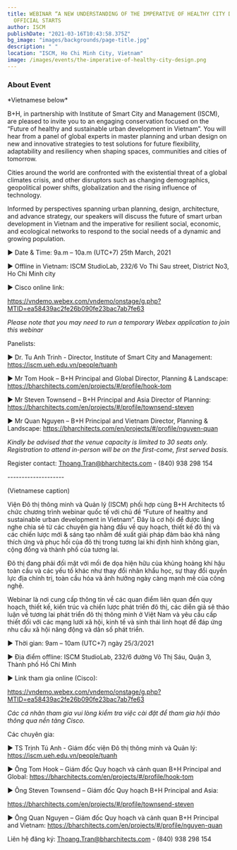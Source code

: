 ```yaml
---
title: WEBINAR “A NEW UNDERSTANDING OF THE IMPERATIVE OF HEALTHY CITY DESIGN”
  OFFICIAL STARTS
author: ISCM
publishDate: "2021-03-16T10:43:58.375Z"
bg_image: "images/backgrounds/page-title.jpg"
description: " "
location: "ISCM, Ho Chi Minh City, Vietnam"
image: /images/events/the-imperative-of-healthy-city-design.png
---
```


### About Event

<!--StartFragment-->

\*Vietnamese below\*

B+H, in partnership with Institute of Smart City and Management (ISCM), are pleased to invite you to an engaging conservation focused on the “Future of healthy and sustainable urban development in Vietnam”. You will hear from a panel of global experts in master planning and urban design on new and innovative strategies to test solutions for future flexibility, adaptability and resiliency when shaping spaces, communities and cities of tomorrow.

Cities around the world are confronted with the existential threat of a global climates crisis, and other disruptors such as changing demographics, geopolitical power shifts, globalization and the rising influence of technology.

Informed by perspectives spanning urban planning, design, architecture, and advance strategy, our speakers will discuss the future of smart urban development in Vietnam and the imperative for resilient social, economic, and ecological networks to respond to the social needs of a dynamic and growing population.

▶ Date & Time: 9a.m – 10a.m (UTC+7) 25th March, 2021

▶ Offline in Vietnam: ISCM StudioLab, 232/6 Vo Thi Sau street, District No3, Ho Chi Minh city

▶ Cisco online link:

<https://vndemo.webex.com/vndemo/onstage/g.php?MTID=ea58439ac2fe26b090fe23bac7ab7fe63>

*Please note that you may need to run a temporary Webex application to join this webinar*

Panelists:

▶ Dr. Tu Anh Trinh - Director, Institute of Smart City and Management: <https://iscm.ueh.edu.vn/people/tuanh>

▶ Mr Tom Hook – B+H Principal and Global Director, Planning & Landscape: <https://bharchitects.com/en/projects/#/profile/hook-tom>

▶ Mr Steven Townsend – B+H Principal and Asia Director of Planning: <https://bharchitects.com/en/projects/#/profile/townsend-steven>

▶ Mr Quan Nguyen – B+H Principal and Vietnam Director, Planning & Landscape: <https://bharchitects.com/en/projects/#/profile/nguyen-quan>

*Kindly be advised that the venue capacity is limited to 30 seats only. Registration to attend in-person will be on the first-come, first served basis.*

Register contact: Thoang.Tran@bharchitects.com - (840) 938 298 154

\--------------------

(Vietnamese caption)

Viện Đô thị thông minh và Quản lý (ISCM) phối hợp cùng B+H Architects tổ chức chương trình webinar quốc tế với chủ đề “Future of healthy and sustainable urban development in Vietnam”. Đây là cơ hội để được lắng nghe chia sẻ từ các chuyên gia hàng đầu về quy hoạch, thiết kế đô thị và các chiến lược mới & sáng tạo nhằm đề xuất giải pháp đảm bảo khả năng thích ứng và phục hồi của đô thị trong tương lai khi định hình không gian, cộng đồng và thành phố của tương lai.

Đô thị đang phải đối mặt với mối đe dọa hiện hữu của khủng hoảng khí hậu toàn cầu và các yếu tố khác như thay đổi nhân khẩu học, sự thay đổi quyền lực địa chính trị, toàn cầu hóa và ảnh hưởng ngày càng mạnh mẽ của công nghệ.

Webinar là nơi cung cấp thông tin về các quan điểm liên quan đến quy hoạch, thiết kế, kiến trúc và chiến lược phát triển đô thị, các diễn giả sẽ thảo luận về tương lai phát triển đô thị thông minh ở Việt Nam và yêu cầu cấp thiết đối với các mạng lưới xã hội, kinh tế và sinh thái linh hoạt để đáp ứng nhu cầu xã hội năng động và dân số phát triển.

▶ Thời gian: 9am – 10am (UTC+7) ngày 25/3/2021

▶ Địa điểm offline: ISCM StudioLab, 232/6 đường Võ Thị Sáu, Quận 3, Thành phố Hồ Chí Minh

▶ Link tham gia online (Cisco):

<https://vndemo.webex.com/vndemo/onstage/g.php?MTID=ea58439ac2fe26b090fe23bac7ab7fe63>

*Các cá nhân tham gia vui lòng kiểm tra việc cài đặt để tham gia hội thảo thông qua nền tảng Cisco.*

Các chuyên gia: 

▶ TS Trịnh Tú Anh - Giám đốc viện Đô thị thông minh và Quản lý: <https://iscm.ueh.edu.vn/people/tuanh> 

▶ Ông Tom Hook – Giám đốc Quy hoạch và cảnh quan B+H Principal and Global: <https://bharchitects.com/en/projects/#/profile/hook-tom> 

▶ Ông Steven Townsend – Giám đốc Quy hoạch B+H Principal and Asia: 

<https://bharchitects.com/en/projects/#/profile/townsend-steven> 

▶ Ông Quan Nguyen – Giám đốc Quy hoạch và cảnh quan B+H Principal and Vietnam: <https://bharchitects.com/en/projects/#/profile/nguyen-quan> 

Liên hệ đăng ký: Thoang.Tran@bharchitects.com - (840) 938 298 154

<!--EndFragment-->